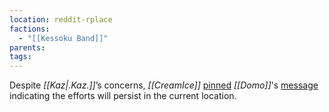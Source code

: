 ```yaml
---
location: reddit-rplace
factions:
  - "[[Kessoku Band]]"
parents: 
tags: 
---
```

Despite *[[Kaz|.Kaz.]]*’s concerns, *[[CreamIce]]* [pinned](https://discord.com/channels/1093664259273130084/1131230952119615600/1131578328743166013) *[[Domo]]*'s [message](https://discord.com/channels/1093664259273130084/1131230952119615600/1131578145317859380) indicating the efforts will persist in the current location.
